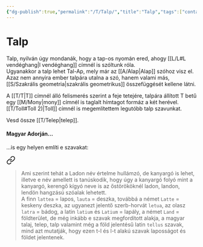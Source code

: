 ```yaml
---
{"dg-publish":true,"permalink":"/T/Talp/","title":"Talp","tags":["containstransclusions"],"created":"2023-10-21T10:36","updated":"2025-06-07T18:57"}
---
```



# Talp

Talp, nyilván úgy mondanák, hogy a tap-os nyomán ered, ahogy [[L/L#L vendéghang\|l vendéghang]] címnél is szóltunk róla.  
Ugyanakkor a talp lehet Tal-Ap, mely már az [[A/Alap\|Alap]] szóhoz visz el. Azaz nem annyira ember talpára utalna a szó, hanem valami más, [[S/Szakrális geometria\|szakrális geometrikus]] összefüggését kellene látni.  

A [[T/T\|T]] címnél álló felismerés szerint a feje tetejére, talpára állított T betű egy [[M/Mony\|mony]] címnél is taglalt hímtagot formáz a két herével.  
[[T/Toll#Toll 2)\|Toll]] címnél is megemlítettem legutóbb talp szavunkat.  

Vesd össze [[T/Telep\|telep]].  

#### Magyar Adorján...

...is egy helyen említi e szavakat:  

<div class="transclusion internal-embed is-loaded"><a class="markdown-embed-link" href="/L/Land/#g8fyao" aria-label="Open link"><svg xmlns="http://www.w3.org/2000/svg" width="24" height="24" viewBox="0 0 24 24" fill="none" stroke="currentColor" stroke-width="2" stroke-linecap="round" stroke-linejoin="round" class="svg-icon lucide-link"><path d="M10 13a5 5 0 0 0 7.54.54l3-3a5 5 0 0 0-7.07-7.07l-1.72 1.71"></path><path d="M14 11a5 5 0 0 0-7.54-.54l-3 3a5 5 0 0 0 7.07 7.07l1.71-1.71"></path></svg></a><div class="markdown-embed">



> Ami szerint tehát a Ladon név értelme hullámzó, de kanyargó is lehet, illetve e név amellett is tanúskodik, hogy úgy a kanyargó folyó mint a kanyargó, kerengő kígyó neve is az őstörököknél ladon, landon, lendön hangzású szóalak lehetett.  
> A finn `lattea` = lapos, `lauta` = deszka, továbbá a német `Latte` = keskeny deszka, az ugyanezt jelentő szerb-horvát `letua`, az olasz `latra` = bádog, a latin `latium` és `Latium` = lapály, a német `Land` = földterület, de még inkább e szavak megfordított alakja, a magyar talaj, telep, talp valamint még a föld jelentésű latin `tellus` szavak, mind azt mutatják, hogy ezen t-l és l-t alakú szavak laposságot és földet jelentenek. 

</div></div>
